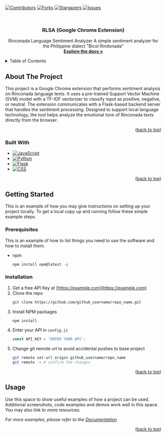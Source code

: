 <a id="readme-top"></a>

[![Contributors][contributors-shield]][contributors-url]
[![Forks][forks-shield]][forks-url]
[![Stargazers][stars-shield]][stars-url]
[![Issues][issues-shield]][issues-url]

<br />
<div align="center">
  <a href="https://github.com/petrockpeev/RLSA_Chrome_Extension">
  </a>

<h3 align="center">RLSA (Google Chrome Extension)</h3>

  <p align="center">
    Rinconada Language Sentiment Analyzer
    A simple sentiment analyzer for the Philippine dialect "Bicol Rindonada" 
    <br />
    <a href="https://github.com/petrockpeev/RLSA_Chrome_Extension"><strong>Explore the docs »</strong></a>
    <br />
  </p>
</div>


<!-- TABLE OF CONTENTS -->
<details>
  <summary>Table of Contents</summary>
  <ol>
    <li>
      <a href="#about-the-project">About The Project</a>
      <ul>
        <li><a href="#built-with">Built With</a></li>
      </ul>
    </li>
    <li>
      <a href="#getting-started">Getting Started</a>
      <ul>
        <li><a href="#prerequisites">Prerequisites</a></li>
        <li><a href="#installation">Installation</a></li>
      </ul>
    </li>
    <li><a href="#usage">Usage</a></li>
  </ol>
</details>



<!-- ABOUT THE PROJECT -->
## About The Project

This project is a Google Chrome extension that performs sentiment analysis on Rinconada language texts. It uses a pre-trained Support Vector Machine (SVM) model with a TF-IDF vectorizer to classify input as positive, negative, or neutral. The extension communicates with a Flask-based backend server that handles the sentiment processing. Designed to support local language technology, the tool helps analyze the emotional tone of Rinconada texts directly from the browser.

<p align="right">(<a href="#readme-top">back to top</a>)</p>



### Built With

* [![JavaScript][JavaScript.com]][JavaScript-url]
* [![Python][python.org]][python-url]
* [![Flask][Flask.com]][Flask-url]
* [![CSS][CSS.org]][CSS-url]

<p align="right">(<a href="#readme-top">back to top</a>)</p>



<!-- GETTING STARTED -->
## Getting Started

This is an example of how you may give instructions on setting up your project locally.
To get a local copy up and running follow these simple example steps.

### Prerequisites

This is an example of how to list things you need to use the software and how to install them.
* npm
  ```sh
  npm install npm@latest -g
  ```

### Installation

1. Get a free API Key at [https://example.com](https://example.com)
2. Clone the repo
   ```sh
   git clone https://github.com/github_username/repo_name.git
   ```
3. Install NPM packages
   ```sh
   npm install
   ```
4. Enter your API in `config.js`
   ```js
   const API_KEY = 'ENTER YOUR API';
   ```
5. Change git remote url to avoid accidental pushes to base project
   ```sh
   git remote set-url origin github_username/repo_name
   git remote -v # confirm the changes
   ```

<p align="right">(<a href="#readme-top">back to top</a>)</p>



<!-- USAGE EXAMPLES -->
## Usage

Use this space to show useful examples of how a project can be used. Additional screenshots, code examples and demos work well in this space. You may also link to more resources.

_For more examples, please refer to the [Documentation](https://example.com)_

<p align="right">(<a href="#readme-top">back to top</a>)</p>



<!-- MARKDOWN LINKS & IMAGES -->
[contributors-shield]: https://img.shields.io/github/contributors/petrockpeev/RLSA_Chrome_Extension.svg?style=for-the-badge
[contributors-url]: https://github.com/petrockpeev/RLSA_Chrome_Extension/graphs/contributors
[forks-shield]: https://img.shields.io/github/forks/petrockpeev/RLSA_Chrome_Extension.svg?style=for-the-badge
[forks-url]: https://github.com/petrockpeev/RLSA_Chrome_Extension/network/members
[stars-shield]: https://img.shields.io/github/stars/petrockpeev/RLSA_Chrome_Extension.svg?style=for-the-badge
[stars-url]: https://github.com/petrockpeev/RLSA_Chrome_Extension/stargazers
[issues-shield]: https://img.shields.io/github/issues/petrockpeev/RLSA_Chrome_Extension.svg?style=for-the-badge
[issues-url]: https://github.com/petrockpeev/RLSA_Chrome_Extension/issues
[JavaScript.com]: https://shields.io/badge/JavaScript-F7DF1E?logo=JavaScript&logoColor=000&style=flat-square
[JavaScript-url]: https://www.javascript.com
[python.org]: https://img.shields.io/badge/python-3670A0?style=for-the-badge&logo=python&logoColor=
[python-url]: https://www.python.org
[Flask.com]: https://img.shields.io/badge/Flask-000000?style=for-the-badge&logo=Flask&logoColor=white
[Flask-url]: https://flask.palletsprojects.com/en/stable
[CSS.org]: https://img.shields.io/badge/Style-CSS3-blue?style=for-the-badge&logo=css3&logoColor=white
[CSS-url]: https://www.w3.org/Style/CSS/Overview.en.html